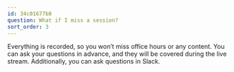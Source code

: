 ```yaml
---
id: 34c01677b8
question: What if I miss a session?
sort_order: 3
---
```


Everything is recorded, so you won’t miss office hours or any content. You can ask your questions in advance, and they will be covered during the live stream. Additionally, you can ask questions in Slack.